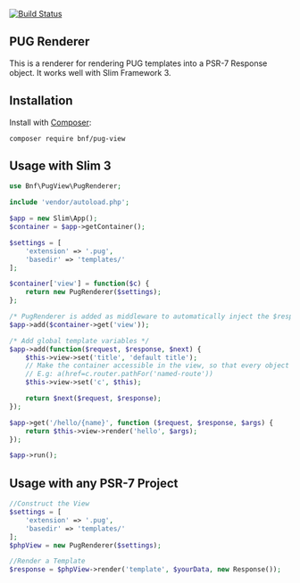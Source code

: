 [![Build Status](https://travis-ci.org/bnf/pug-view.svg?branch=master)](https://travis-ci.org/bnf/pug-view)

## PUG Renderer

This is a renderer for rendering PUG templates into a PSR-7 Response object. It works well with Slim Framework 3.


## Installation

Install with [Composer](http://getcomposer.org):

    composer require bnf/pug-view


## Usage with Slim 3

```php
use Bnf\PugView\PugRenderer;

include 'vendor/autoload.php';

$app = new Slim\App();
$container = $app->getContainer();

$settings = [
    'extension' => '.pug',
    'basedir' => 'templates/'
];

$container['view'] = function($c) {
	return new PugRenderer($settings);
};

/* PugRenderer is added as middleware to automatically inject the $response object. */
$app->add($container->get('view'));

/* Add global template variables */
$app->add(function($request, $response, $next) {
    $this->view->set('title', 'default title');
    // Make the container accessible in the view, so that every object can be accessed in the template:
    // E.g: a(href=c.router.pathFor('named-route'))
    $this->view->set('c', $this);

    return $next($request, $response);
});

$app->get('/hello/{name}', function ($request, $response, $args) {
    return $this->view->render('hello', $args);
});

$app->run();
```

## Usage with any PSR-7 Project
```php
//Construct the View
$settings = [
    'extension' => '.pug',
    'basedir' => 'templates/'
];
$phpView = new PugRenderer($settings);

//Render a Template
$response = $phpView->render('template', $yourData, new Response());
```
